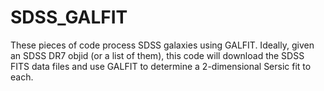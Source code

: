 SDSS_GALFIT
===========

These pieces of code process SDSS galaxies using GALFIT. Ideally, given an SDSS DR7 objid (or a list of them),
this code will download the SDSS FITS data files and use GALFIT to determine a 2-dimensional Sersic fit to each.
